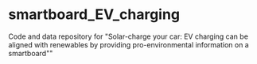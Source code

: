 # smartboard_EV_charging
Code and data repository for "Solar-charge your car: EV charging can be aligned with renewables by providing pro-environmental information on a smartboard""
